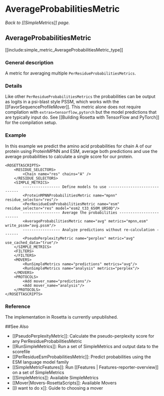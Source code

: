 # AverageProbabilitiesMetric
*Back to [[SimpleMetrics]] page.*
## AverageProbabilitiesMetric

[[include:simple_metric_AverageProbabilitiesMetric_type]]

### General description
A metric for averaging multiple `PerResidueProbabilitiesMetrics`.

### Details
Like other `PerResidueProbabilitiesMetrics` the probabilities can be output as logits in a psi-blast style PSSM, which works with the [[FavorSequenceProfileMover]]. This metric alone does not require compilation with `extras=tensorflow,pytorch` but the model predictions that are typically input do. See [[Building Rosetta with TensorFlow and PyTorch]] for the compilation setup.

### Example
In this example we predict the amino acid probabilities for chain A of our protein using ProteinMPNN and ESM, average both predictions and use the average probabilities to calculate a single score for our protein.
```
<ROSETTASCRIPTS>
    <RESIDUE_SELECTORS>
        <Chain name="res" chains="A" />
    </RESIDUE_SELECTORS>
    <SIMPLE_METRICS>
        ----------------- Define models to use -----------------------------
        <ProteinMPNNProbabilitiesMetric name="mpnn" residue_selector="res"/>
        <PerResidueEsmProbabilitiesMetric name="esm" residue_selector="res" model="esm2_t33_650M_UR50D"/>
        ----------------- Average the probabilities ------------------------
        <AverageProbabilitiesMetric name="avg" metrics="mpnn,esm" write_pssm="avg.pssm"/>
        ----------------- Analyze predictions without re-calculation -------
        <PseudoPerplexityMetric name="perplex" metric="avg" use_cached_data="true"/>
    </SIMPLE_METRICS>
    <FILTERS>
    </FILTERS>
    <MOVERS>
        <RunSimpleMetrics name="predictions" metrics="avg"/>
        <RunSimpleMetrics name="analysis" metrics="perplex"/>
    </MOVERS>
    <PROTOCOLS>
        <Add mover_name="predictions"/>
        <Add mover_name="analysis"/>
    </PROTOCOLS>
</ROSETTASCRIPTS>
```

### Reference
The implementation in Rosetta is currently unpublished.

##See Also

* [[PseudoPerplexityMetric]]: Calculate the pseudo-perplexity score for any PerResidueProbabilitiesMetric
* [[RunSimpleMetrics]]: Run a set of SimpleMetrics and output data to the scorefile
* [[PerResidueEsmProbabilitiesMetric]]: Predict probabilities using the ESM language model family
* [[SimpleMetricFeatures]]: Run [[Features | Features-reporter-overview]] on a set of SimpleMetrics
* [[SimpleMetrics]]: Available SimpleMetrics
* [[Mover|Movers-RosettaScripts]]: Available Movers
* [[I want to do x]]: Guide to choosing a mover